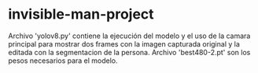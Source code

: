 # invisible-man-project

Archivo 'yolov8.py' contiene la ejecución del modelo y el uso de la camara principal para mostrar dos frames con la imagen capturada original y la editada con la segmentacion de la persona.
Archivo 'best480-2.pt' son los pesos necesarios para el modelo.

